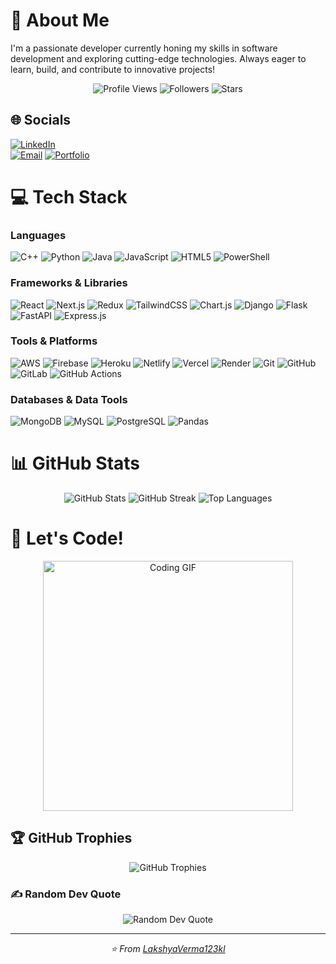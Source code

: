 # 💫 About Me
I'm a passionate developer currently honing my skills in software development and exploring cutting-edge technologies. Always eager to learn, build, and contribute to innovative projects!

<div align="center">
  <img src="https://komarev.com/ghpvc/?username=LakshyaVerma123kl&style=for-the-badge&color=0e75b6&label=PROFILE+VIEWS" alt="Profile Views"/>
  <img src="https://img.shields.io/github/followers/LakshyaVerma123kl?style=for-the-badge&color=0e75b6&label=Followers" alt="Followers"/>
  <img src="https://img.shields.io/github/stars/LakshyaVerma123kl?style=for-the-badge&color=0e75b6&label=Stars" alt="Stars"/>
</div>

## 🌐 Socials
[![LinkedIn](https://img.shields.io/badge/LinkedIn-%230077B5.svg?style=for-the-badge&logo=linkedin&logoColor=white)](https://linkedin.com/in/lakshya-verma-a79745255)  
[![Email](https://img.shields.io/badge/Email-D14836?style=for-the-badge&logo=gmail&logoColor=white)](mailto:lakshya123kl@gmail.com)
[![Portfolio](https://img.shields.io/badge/Portfolio-000?style=for-the-badge&logo=vercel&logoColor=white)](https://portfolio-six-peach-12.vercel.app/)

# 💻 Tech Stack
### Languages
![C++](https://img.shields.io/badge/c++-%2300599C.svg?style=for-the-badge&logo=c%2B%2B&logoColor=white) ![Python](https://img.shields.io/badge/python-3670A0?style=for-the-badge&logo=python&logoColor=ffdd54) ![Java](https://img.shields.io/badge/java-%23ED8B00.svg?style=for-the-badge&logo=openjdk&logoColor=white) ![JavaScript](https://img.shields.io/badge/javascript-%23323330.svg?style=for-the-badge&logo=javascript&logoColor=%23F7DF1E) ![HTML5](https://img.shields.io/badge/html5-%23E34F26.svg?style=for-the-badge&logo=html5&logoColor=white) ![PowerShell](https://img.shields.io/badge/PowerShell-%235391FE.svg?style=for-the-badge&logo=powershell&logoColor=white)

### Frameworks & Libraries
![React](https://img.shields.io/badge/react-%2320232a.svg?style=for-the-badge&logo=react&logoColor=%2361DAFB) ![Next.js](https://img.shields.io/badge/Next-black?style=for-the-badge&logo=next.js&logoColor=white) ![Redux](https://img.shields.io/badge/redux-%23593d88.svg?style=for-the-badge&logo=redux&logoColor=white) ![TailwindCSS](https://img.shields.io/badge/tailwindcss-%2338B2AC.svg?style=for-the-badge&logo=tailwind-css&logoColor=white) ![Chart.js](https://img.shields.io/badge/chart.js-F5788D.svg?style=for-the-badge&logo=chart.js&logoColor=white) ![Django](https://img.shields.io/badge/django-%23092E20.svg?style=for-the-badge&logo=django&logoColor=white) ![Flask](https://img.shields.io/badge/flask-%23000.svg?style=for-the-badge&logo=flask&logoColor=white) ![FastAPI](https://img.shields.io/badge/FastAPI-005571?style=for-the-badge&logo=fastapi) ![Express.js](https://img.shields.io/badge/express.js-%23404d59.svg?style=for-the-badge&logo=express&logoColor=%2361DAFB)

### Tools & Platforms
![AWS](https://img.shields.io/badge/AWS-%23FF9900.svg?style=for-the-badge&logo=amazon-aws&logoColor=white) ![Firebase](https://img.shields.io/badge/firebase-%23039BE5.svg?style=for-the-badge&logo=firebase) ![Heroku](https://img.shields.io/badge/heroku-%23430098.svg?style=for-the-badge&logo=heroku&logoColor=white) ![Netlify](https://img.shields.io/badge/netlify-%23000000.svg?style=for-the-badge&logo=netlify&logoColor=#00C7B7) ![Vercel](https://img.shields.io/badge/vercel-%23000000.svg?style=for-the-badge&logo=vercel&logoColor=white) ![Render](https://img.shields.io/badge/Render-%46E3B7.svg?style=for-the-badge&logo=render&logoColor=white) ![Git](https://img.shields.io/badge/git-%23F05033.svg?style=for-the-badge&logo=git&logoColor=white) ![GitHub](https://img.shields.io/badge/github-%23121011.svg?style=for-the-badge&logo=github&logoColor=white) ![GitLab](https://img.shields.io/badge/gitlab-%23181717.svg?style=for-the-badge&logo=gitlab&logoColor=white) ![GitHub Actions](https://img.shields.io/badge/github%20actions-%232671E5.svg?style=for-the-badge&logo=githubactions&logoColor=white)

### Databases & Data Tools
![MongoDB](https://img.shields.io/badge/MongoDB-%234ea94b.svg?style=for-the-badge&logo=mongodb&logoColor=white) ![MySQL](https://img.shields.io/badge/mysql-4479A1.svg?style=for-the-badge&logo=mysql&logoColor=white) ![PostgreSQL](https://img.shields.io/badge/postgres-%23316192.svg?style=for-the-badge&logo=postgresql&logoColor=white) ![Pandas](https://img.shields.io/badge/pandas-%23150458.svg?style=for-the-badge&logo=pandas&logoColor=white)

# 📊 GitHub Stats
<div align="center">
  <img src="https://github-readme-stats.vercel.app/api?username=LakshyaVerma123kl&theme=dark&hide_border=true&include_all_commits=false&count_private=false" alt="GitHub Stats"/>
  <img src="https://github-readme-streak-stats.herokuapp.com/?user=LakshyaVerma123kl&theme=dark&hide_border=true" alt="GitHub Streak"/>
  <img src="https://github-readme-stats.vercel.app/api/top-langs/?username=LakshyaVerma123kl&theme=dark&hide_border=true&include_all_commits=false&count_private=false&layout=compact" alt="Top Languages"/>
</div>

# 🚀 Let's Code!
<div align="center">
  <img src="https://media.giphy.com/media/qgQUggAC3Pfv687qPC/giphy.gif" width="400" alt="Coding GIF"/>
</div>

## 🏆 GitHub Trophies
<div align="center">
  <img src="https://github-profile-trophy.vercel.app/?username=LakshyaVerma123kl&theme=radical&no-frame=true&no-bg=false&margin-w=4" alt="GitHub Trophies"/>
</div>

### ✍️ Random Dev Quote
<div align="center">
  <img src="https://quotes-github-readme.vercel.app/api?type=horizontal&theme=radical" alt="Random Dev Quote"/>
</div>

---

<div align="center">
  <i>⭐️ From <a href="https://github.com/LakshyaVerma123kl">LakshyaVerma123kl</a></i>
</div>
